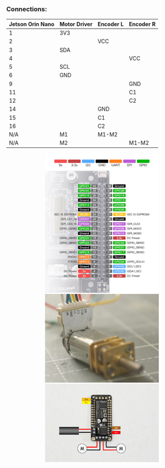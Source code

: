 
### Connections:
| Jetson Orin Nano | Motor Driver | Encoder L | Encoder R |
|------------------|--------------|-----------|-----------|
| 1                | 3V3          |           |           |
| 2                |              | VCC       |           |
| 3                | SDA          |           |           |
| 4                |              |           | VCC       |
| 5                | SCL          |           |           |
| 6                | GND          |           |           |
| 9                |              |           | GND       |
| 11               |              |           | C1        |
| 12               |              |           | C2        |
| 14               |              | GND       |           |
| 15               |              | C1        |           |
| 16               |              | C2        |           |
| N/A              | M1           | M1-M2     |           |
| N/A              | M2           |           | M1-M2     |

<p align="center">
<img src="pins_orin.png" width="300">
<img src="encoder.jpg" width="300">
<img src="driver.png" width="300">
</p>
